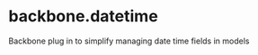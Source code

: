backbone.datetime
====================

Backbone plug in to simplify managing date time fields in models
